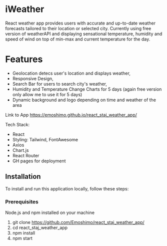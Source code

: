 # iWeather
React weather app provides users with accurate and up-to-date weather forecasts tailored to their location or selected city. Currently using free version of weatherAPI and displaying sensational temperature, humidity and speed of wind on top of min-max and current temperature for the day.
# Features
- Geolocation detecs user's location and displays weather,
- Responsive Design,
- Search Bar for users to search city's weather,
- Humidity and Temperature Change Charts for 5 days (again free version only allow me to use it for 5 days)
- Dynamic background and logo depending on time and weather of the area

Link to App
https://emoshimo.github.io/react_staj_weather_app/

Tech Stack:
- React
- Styling: Tailwind, FontAwesome
- Axios
- Chart.js
- React Router
- GH pages for deployment

## Installation
To install and run this application locally, follow these steps:

### Prerequisites
Node.js and npm installed on your machine
1. git clone https://github.com/Emoshimo/react_staj_weather_app/
2. cd react_staj_weather_app
3. npm install
4. npm start
